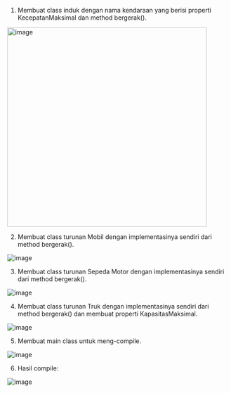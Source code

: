 1. Membuat class induk dengan nama kendaraan yang berisi properti KecepatanMaksimal dan method bergerak().

<img width="454" alt="image" src="https://github.com/user-attachments/assets/94a2ee33-c43d-4a76-996c-7aac270604e7">

2. Membuat class turunan Mobil dengan implementasinya sendiri dari method bergerak().

![image](https://github.com/user-attachments/assets/87bfb4a6-eb3b-418b-a740-d760e7f273a7)

3. Membuat class turunan Sepeda Motor dengan implementasinya sendiri dari method bergerak().

![image](https://github.com/user-attachments/assets/102a203f-aa57-474b-96d6-e5212a40dba7)

4. Membuat class turunan Truk dengan implementasinya sendiri dari method bergerak() dan membuat properti KapasitasMaksimal.

![image](https://github.com/user-attachments/assets/2b608ab3-b0f5-48e7-9972-0fd2b5e50095)

5. Membuat main class untuk meng-compile.

![image](https://github.com/user-attachments/assets/ed5fd676-1c6e-48ab-805f-70bd5bac4f1c)

6. Hasil compile:

![image](https://github.com/user-attachments/assets/2c2cdaa3-1739-426b-9190-c4fd69ae863b)
